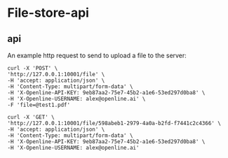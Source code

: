 # File-store-api


## api
An example http request to send to upload a file to the server:

```
curl -X 'POST' \
'http://127.0.0.1:10001/file' \
-H 'accept: application/json' \
-H 'Content-Type: multipart/form-data' \
-H 'X-Openline-API-KEY: 9eb87aa2-75e7-45b2-a1e6-53ed297d0ba8' \
-H 'X-Openline-USERNAME: alex@openline.ai' \
-F 'file=@test1.pdf'
```

```
curl -X 'GET' \
'http://127.0.0.1:10001/file/598abeb1-2979-4a0a-b2fd-f7441c2c4366' \
-H 'accept: application/json' \
-H 'Content-Type: multipart/form-data' \
-H 'X-Openline-API-KEY: 9eb87aa2-75e7-45b2-a1e6-53ed297d0ba8' \
-H 'X-Openline-USERNAME: alex@openline.ai' 
```